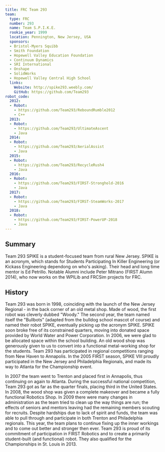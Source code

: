 ```yaml
---
title: FRC Team 293
team:
  type: FRC
  number: 293
  name: Team S.P.I.K.E.
  rookie_year: 1999
  location: Pennington, New Jersey, USA
  sponsors:
  - Bristol-Myers Squibb
  - Smith Foundation
  - Hopewell Valley Education Foundation
  - Continuum Dynamics
  - SRI International
  - Onshape
  - SolidWorks
  - Hopewell Valley Central High School
  links:
    Website: http://spike293.weebly.com/
    GitHub: https://github.com/Team293
robot_code:
  2012:
  - Robot:
    - https://github.com/Team293/ReboundRumble2012
    - C++
  2013:
  - Robot:
    - https://github.com/Team293/UltimateAscent
    - Java
  2014:
  - Robot:
    - https://github.com/Team293/AerialAssist
    - Java
  2015:
  - Robot:
    - https://github.com/Team293/RecycleRush4
    - Java
  2016:
  - Robot:
    - https://github.com/Team293/FIRST-Stronghold-2016
    - Java
  2017:
  - Robot:
    - https://github.com/Team293/FIRST-SteamWorks-2017
    - Java
  2018:
  - Robot:
    - https://github.com/Team293/FIRST-PowerUP-2018
    - Java
---
```


## Summary

Team 293 SPIKE is a student-focused team from rural New Jersey. SPIKE is an acronym, which stands for Students Participating In Killer Engineering (or Kickass Engineering dependong on who's asking). Their head and long time mentor is Ed Petrillo. Notable Alumni include Peter Mitrano (FIRST Alumn 2014), who now works on the WPILib and FRCSim projects for FRC.

## History

Team 293 was born in 1998, coinciding with the launch of the New Jersey Regional - in the back corner of an old metal shop. Made of wood, the first robot was cleverly dubbed "Woody." The second year, the team named itself the "Bullbots" (adapted from the bulldog school mascot of course) and named their robot SPIKE, eventually picking up the acronym SPIKE. SPIKE soon broke free of its constrained quarters, moving into donated space provided by World Water and Power Corporation. In 2006, we were glad to be allocated space within the school building. An old wood shop was generously given to us to convert into a functional metal-working shop for the students. Team 293 has participated in regional competitions ranging from New Haven to Annapolis. In the 2005 FIRST season, SPIKE VIII proudly participated in the New Jersey and Philadelphia Regionals, and made its way to Atlanta for the Championship event.

In 2007 the team went to Trenton and placed first in Annapolis, thus continuing on again to Atlanta. During the successful national competition, Team 293 got as far as the quarter finals, placing third in the United States. In 2008, the wood shop was given a complete makeover and became a fully functional Robotics Shop. In 2009 there were many changes in administration as the team tried to clean up the way things are run; the effects of seniors and mentors leaving had the remaining members scouting for recruits. Despite hardships due to lack of spirit and funds, the team was able to pull through and participate in both Trenton and Philadelphia regionals. This year, the team plans to continue fixing up the inner workings and to come out better and stronger then ever. Team 293 is proud of its commitment of participation in FIRST Robotics and to create a primarily student-built (and functional) robot. They also qualified for the Championships in St. Louis in 2013.
